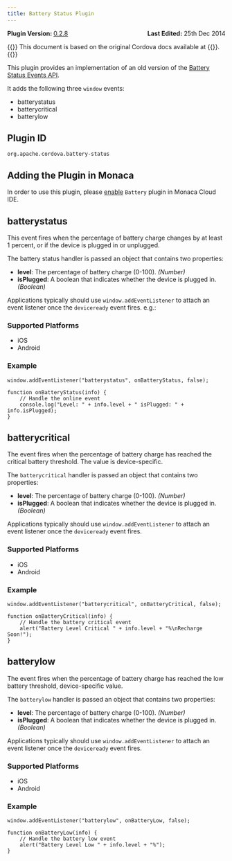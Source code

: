 ```yaml
---
title: Battery Status Plugin
---
```


<div>
  <div  style="float: left;" align="left"><b>Plugin Version: </b><a href="https://github.com/apache/cordova-plugin-battery-status/blob/master/RELEASENOTES.md#028-apr-17-2014">0.2.8</a></div>
  <div align="right" style="float: right;"><b>Last Edited:</b> 25th Dec 2014</div>
  <br/>
</div>

{{<note>}}
This document is based on the original Cordova docs available at {{<link title="Cordova Docs" href="https://github.com/apache/cordova-plugin-battery-status">}}.
{{</note>}}

This plugin provides an implementation of an old version of the [Battery
Status Events
API](http://www.w3.org/TR/2011/WD-battery-status-20110915/).

It adds the following three `window` events:

-   batterystatus
-   batterycritical
-   batterylow

Plugin ID
---------

    org.apache.cordova.battery-status

Adding the Plugin in Monaca
---------------------------

In order to use this plugin, please [enable](/en/monaca_ide/manual/dependencies/cordova_plugin/#add-plugins)
`Battery` plugin in Monaca Cloud IDE.

batterystatus
-------------

This event fires when the percentage of battery charge changes by at
least 1 percent, or if the device is plugged in or unplugged.

The battery status handler is passed an object that contains two
properties:

-   **level**: The percentage of battery charge (0-100). *(Number)*
-   **isPlugged**: A boolean that indicates whether the device is
    plugged in. *(Boolean)*

Applications typically should use `window.addEventListener` to attach an
event listener once the `deviceready` event fires. e.g.:

### Supported Platforms

-   iOS
-   Android

### Example

``` {.sourceCode .javascript}
window.addEventListener("batterystatus", onBatteryStatus, false);

function onBatteryStatus(info) {
    // Handle the online event
    console.log("Level: " + info.level + " isPlugged: " + info.isPlugged);
}
```

batterycritical
---------------

The event fires when the percentage of battery charge has reached the
critical battery threshold. The value is device-specific.

The `batterycritical` handler is passed an object that contains two
properties:

-   **level**: The percentage of battery charge (0-100). *(Number)*
-   **isPlugged**: A boolean that indicates whether the device is
    plugged in. *(Boolean)*

Applications typically should use `window.addEventListener` to attach an
event listener once the `deviceready` event fires.

### Supported Platforms

-   iOS
-   Android

### Example

``` {.sourceCode .javascript}
window.addEventListener("batterycritical", onBatteryCritical, false);

function onBatteryCritical(info) {
    // Handle the battery critical event
    alert("Battery Level Critical " + info.level + "%\nRecharge Soon!");
}
```

batterylow
----------

The event fires when the percentage of battery charge has reached the
low battery threshold, device-specific value.

The `batterylow` handler is passed an object that contains two
properties:

-   **level**: The percentage of battery charge (0-100). *(Number)*
-   **isPlugged**: A boolean that indicates whether the device is
    plugged in. *(Boolean)*

Applications typically should use `window.addEventListener` to attach an
event listener once the `deviceready` event fires.

### Supported Platforms

-   iOS
-   Android

### Example

``` {.sourceCode .javascript}
window.addEventListener("batterylow", onBatteryLow, false);

function onBatteryLow(info) {
    // Handle the battery low event
    alert("Battery Level Low " + info.level + "%");
}
```
